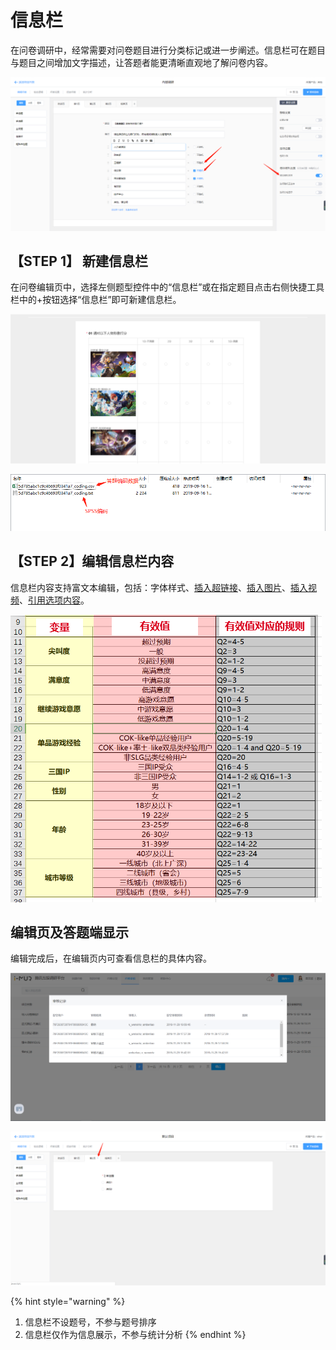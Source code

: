 # 信息栏

在问卷调研中，经常需要对问卷题目进行分类标记或进一步阐述。信息栏可在题目与题目之间增加文字描述，让答题者能更清晰直观地了解问卷内容。

![&#x4FE1;&#x606F;&#x680F;](../.gitbook/assets/image%20%28140%29.png)

## 【STEP 1】 新建信息栏

在问卷编辑页中，选择左侧题型控件中的“信息栏”或在指定题目点击右侧快捷工具栏中的+按钮选择“信息栏”即可新建信息栏。

![&#x901A;&#x8FC7;&#x201C;&#x9898;&#x578B;&#x201D;&#x63A7;&#x4EF6;&#x65B0;&#x5EFA;&#x4FE1;&#x606F;&#x680F;](../.gitbook/assets/image%20%28345%29.png)

![&#x5728;&#x6307;&#x5B9A;&#x9898;&#x76EE;&#x4E0B;&#x65B9;&#x65B0;&#x5EFA;&#x4FE1;&#x606F;&#x680F;](../.gitbook/assets/image%20%28382%29.png)

## 【STEP 2】编辑信息栏内容

信息栏内容支持富文本编辑，包括：字体样式、[插入超链接](../cao-zuo-zhi-yin/wen-juan-bian-ji/cha-ru-chao-lian-jie.md)、[插入图片](../cao-zuo-zhi-yin/wen-juan-bian-ji/cha-ru-tu-pian.md)、[插入视频](../cao-zuo-zhi-yin/wen-juan-bian-ji/cha-ru-shi-pin.md)、[引用选项内容](../cao-zuo-zhi-yin/wen-juan-bian-ji/nei-rong-yin-yong.md)。

![&#x4FE1;&#x606F;&#x680F;&#x5185;&#x5BB9;&#x7F16;&#x8F91;](../.gitbook/assets/image%20%28420%29.png)

## 编辑页及答题端显示

编辑完成后，在编辑页内可查看信息栏的具体内容。

![&#x7F16;&#x8F91;&#x9875;&#x5185;&#x7684;&#x4FE1;&#x606F;&#x680F;&#x663E;&#x793A;](../.gitbook/assets/image%20%28297%29.png)

![&#x7B54;&#x9898;&#x7AEF;&#x4E2D;&#x7684;&#x4FE1;&#x606F;&#x680F;&#x663E;&#x793A;](../.gitbook/assets/image%20%2857%29.png)

{% hint style="warning" %}
1. 信息栏不设题号，不参与题号排序
2. 信息栏仅作为信息展示，不参与统计分析
{% endhint %}



